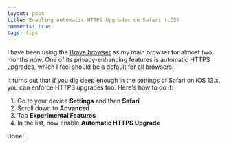 ```yaml
---
layout: post
title: Enabling Automatic HTTPS Upgrades on Safari (iOS)
comments: true
tags: tips
---
```


I have been using the [Brave browser](https://brave.com/) as my main browser for almost two months now. One of its privacy-enhancing features is automatic HTTPS upgrades, which I feel should be a default for all browsers.

It turns out that if you dig deep enough in the settings of Safari on iOS 13.x, you can enforce HTTPS upgrades too. Here's how to do it:

1. Go to your device **Settings** and then **Safari**
2. Scroll down to **Advanced**
3. Tap **Experimental Features**
4. In the list, now enable **Automatic HTTPS Upgrade**

Done!